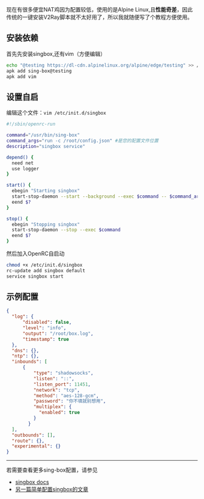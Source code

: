 现在有很多便宜NAT鸡因为配置较低，使用的是Alpine Linux,且**性能奇差**，因此传统的一键安装V2Ray脚本就不太好用了，所以我就随便写了个教程方便使用。


## 安装依赖
首先先安装singbox,还有vim（方便编辑）  
```bash
echo "@testing https://dl-cdn.alpinelinux.org/alpine/edge/testing" >> /etc/apk/repositories
apk add sing-box@testing
apk add vim
```

## 设置自启
编辑这个文件：`vim /etc/init.d/singbox`
```bash
#!/sbin/openrc-run

command="/usr/bin/sing-box"
command_args="run -c /root/config.json" #是您的配置文件位置
description="singbox service"

depend() {
  need net
  use logger
}

start() {
  ebegin "Starting singbox"
  start-stop-daemon --start --background --exec $command -- $command_args
  eend $?
}

stop() {
  ebegin "Stopping singbox"
  start-stop-daemon --stop --exec $command
  eend $?
}
```
然后加入OpenRC自启动  
```bash
chmod +x /etc/init.d/singbox
rc-update add singbox default
service singbox start
```

## 示例配置
```json
{
  "log": {
      "disabled": false,
      "level": "info",
      "output": "/root/box.log",
      "timestamp": true
  },
  "dns": {},
  "ntp": {},
  "inbounds": [
      {
          "type": "shadowsocks",
          "listen": "::",
          "listen_port": 11451,
          "network": "tcp",
          "method": "aes-128-gcm",
          "password": "你不填就别想用",
          "multiplex": {
            "enabled": true
          }
        }
  ],
  "outbounds": [],
  "route": {},
  "experimental": {}
}
```

---
若需要查看更多sing-box配置，请参见
- [singbox docs](https://sing-box.sagernet.org/)
- [另一篇简单配置singbox的文章](https://kagurach.uk/archives/221)